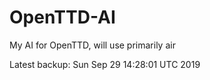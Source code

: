 # OpenTTD-AI
My AI for OpenTTD, will use primarily air

Latest backup: Sun Sep 29 14:28:01 UTC 2019
